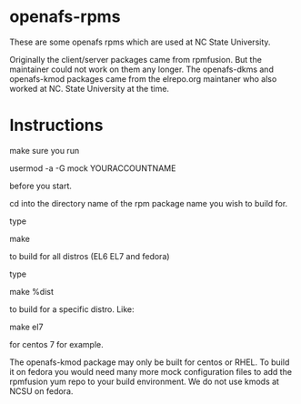 # openafs-rpms

These are some openafs rpms which are used at NC State University.

Originally the client/server packages came from rpmfusion. But the maintainer 
could not work on them any longer. The openafs-dkms and openafs-kmod packages 
came from the elrepo.org maintaner who also worked at NC. State University at 
the time.


# Instructions

make sure you run

usermod -a -G mock YOURACCOUNTNAME

before you start.

cd into the directory name of the rpm package name you wish to build for.

type 

make

to build for all distros (EL6 EL7 and fedora)

type

make %dist

to build for a specific distro. Like:

make el7

for centos 7 for example.

The openafs-kmod package may only be built for centos or RHEL. To build it on
fedora you would need many more mock configuration files to add the rpmfusion 
yum repo to your build environment. We do not use kmods at NCSU on fedora.

